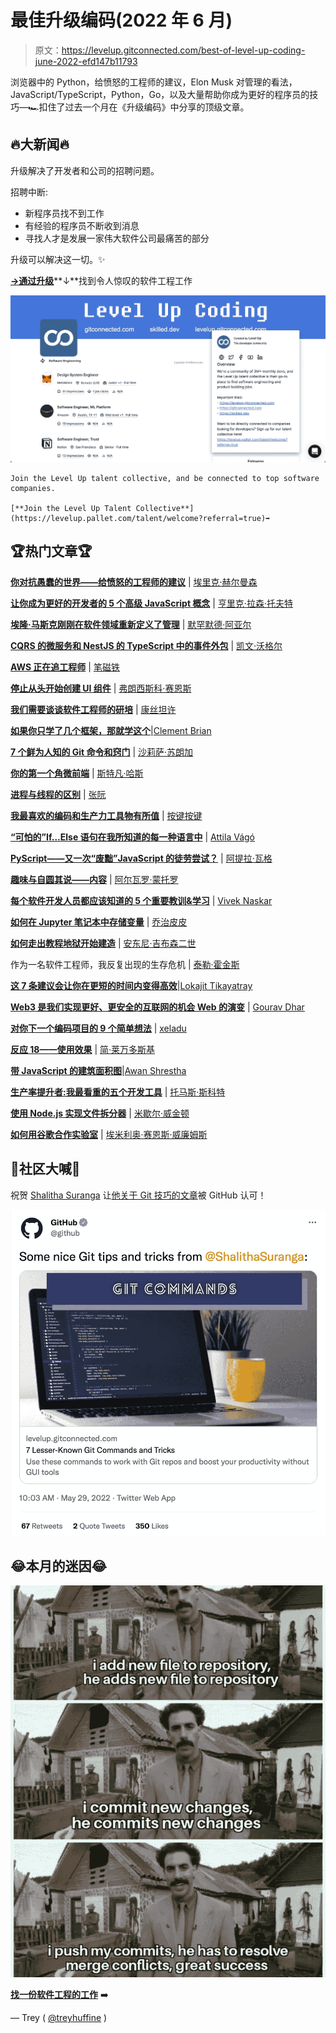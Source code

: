 # 最佳升级编码(2022 年 6 月)

> 原文：<https://levelup.gitconnected.com/best-of-level-up-coding-june-2022-efd147b11793>

浏览器中的 Python，给愤怒的工程师的建议，Elon Musk 对管理的看法，JavaScript/TypeScript，Python，Go，以及大量帮助你成为更好的程序员的技巧—🏎️扣住了过去一个月在《升级编码》中分享的顶级文章。

## 🔥大新闻🔥

升级解决了开发者和公司的招聘问题。

招聘中断:

*   新程序员找不到工作
*   有经验的程序员不断收到消息
*   寻找人才是发展一家伟大软件公司最痛苦的部分

升级可以解决这一切。✨

[**→通过升级**](https://levelup.pallet.com/talent/welcome?referral=true)**↓**️找到令人惊叹的软件工程工作

![](img/426b7d638d245a7c5a1e915b20ba8891.png)

```
Join the Level Up talent collective, and be connected to top software companies.

[**Join the Level Up Talent Collective**](https://levelup.pallet.com/talent/welcome?referral=true)➡️
```

## 🏆热门文章🏆

[**你对抗愚蠢的世界——给愤怒的工程师的建议**](/you-versus-a-world-of-stupidity-advice-for-angry-engineers-819550142477) | [埃里克·赫尔曼森](https://medium.com/u/6316ffcf917d?source=post_page-----efd147b11793--------------------------------)

[**让你成为更好的开发者的 5 个高级 JavaScript 概念**](/5-advanced-javascript-concepts-that-will-make-you-a-better-developer-5d04292107a1?sk=2ba38f3cd85fdc7b4a28bff0b1a70279) | [亨里克·拉森·托夫特](https://medium.com/u/917364f47e35?source=post_page-----efd147b11793--------------------------------)

[**埃隆·马斯克刚刚在软件领域重新定义了管理**](/elon-musk-just-redefined-management-in-sofware-164287fdd3a1?sk=0ff5b85a57ab487ed9cebc869b545725) | [默罕默德·阿亚尔](https://medium.com/u/f2f097ed2ac0?source=post_page-----efd147b11793--------------------------------)

[**CQRS 的微服务和 NestJS 的 TypeScript 中的事件外包**](/microservices-with-cqrs-in-typescript-and-nestjs-5a8af0a56c3a?sk=b1cffb1cf564ef22a536d03c66b779ad) | [凯文·沃格尔](https://medium.com/u/a96fa42a46dd?source=post_page-----efd147b11793--------------------------------)

[**AWS 正在追工程师**](/aws-is-chasing-engineers-afedbe05a0de?sk=5e7b0a15ed8e2722e97641c8dfa2ef75) | [笔磁铁](https://medium.com/u/739ee1624074?source=post_page-----efd147b11793--------------------------------)

[**停止从头开始创建 UI 组件**](/stop-creating-ui-components-from-scratch-927764ff6e03?sk=622534dbba5347486a38f52451879047) | [弗朗西斯科·赛恩斯](https://medium.com/u/f5d1e3fae5de?source=post_page-----efd147b11793--------------------------------)

[**我们需要谈谈软件工程师的研培**](/we-need-to-talk-about-the-software-engineer-grind-culture-801f3c3613aa?sk=268bda82f4c25db9af6db1c182ce2f3d) | [康丝坦许](https://medium.com/u/da22a575b82a?source=post_page-----efd147b11793--------------------------------)

[**如果你只学了几个框架，那就学这个**](/if-you-only-learn-a-few-frameworks-learn-this-472bb4d7bae8?sk=a94aa41472edf64d7d4b3b59275ccdcb)|[Clement Brian](https://medium.com/u/3cf9436aa33b?source=post_page-----efd147b11793--------------------------------)

[**7 个鲜为人知的 Git 命令和窍门**](/7-lesser-known-git-commands-and-tricks-9915e9caeb70?sk=6928fa43edeec5860f91b5c2ed6fd597) | [沙莉萨·苏朗加](https://medium.com/u/ce00b3e87ebf?source=post_page-----efd147b11793--------------------------------)

[**你的第一个角微前端**](/your-first-angular-microfrontend-58950768a465) | [斯特凡·哈斯](https://medium.com/u/63bb7f62ed7a?source=post_page-----efd147b11793--------------------------------)

[**进程与线程的区别**](/difference-between-process-and-thread-479986d15bb6?sk=b79c0658d7789bd94a68baa1e6788e64) | [张阮](https://medium.com/u/bd97a06e7d6c?source=post_page-----efd147b11793--------------------------------)

[**我最喜欢的编码和生产力工具物有所值**](/my-favorite-coding-and-productivity-tools-well-worth-their-sticker-price-ec34dd79f6bf?sk=f25f3631c5d189bc21a219ed573f65aa) | [按键按键](https://medium.com/u/179527732133?source=post_page-----efd147b11793--------------------------------)

[**“可怕的”If…Else 语句在我所知道的每一种语言中**](/the-dreaded-if-else-statement-in-every-language-i-know-7136dffa4e96?sk=8a1a349581e10731e7fc0fe0b2f246dd) | [Attila Vágó](https://medium.com/u/2053aaf853f5?source=post_page-----efd147b11793--------------------------------)

[**PyScript——又一次“废黜”JavaScript 的徒劳尝试？**](/pyscript-another-futile-attempt-to-dethrone-javascript-9c70bdcc1dfd?sk=8dfd4ea6605a4f2dad5b6abefbb1942f) | [阿提拉·瓦格](https://medium.com/u/2053aaf853f5?source=post_page-----efd147b11793--------------------------------)

[**趣味与自圆其说——内容**](/fun-with-justify-content-ef1399f9c68f?sk=1bacf829dd6432c42cacff209d6ce247) | [阿尔瓦罗·蒙托罗](https://medium.com/u/7be7589ec275?source=post_page-----efd147b11793--------------------------------)

[**每个软件开发人员都应该知道的 5 个重要教训&学习**](/5-important-lessons-that-every-software-developer-should-know-learn-7e63b71a7984?sk=2111173d0566d45b59a7f948cf780b36) | [Vivek Naskar](https://medium.com/u/873738f2db55?source=post_page-----efd147b11793--------------------------------)

[**如何在 Jupyter 笔记本中存储变量**](/how-to-store-variables-in-jupyter-notebook-fea8aa60a9b?sk=a291d05999aa6019309a703b6ee56611) | [乔治皮皮](https://medium.com/u/e57dfcb92bb0?source=post_page-----efd147b11793--------------------------------)

[**如何走出教程地狱开始建造**](/how-to-get-out-of-tutorial-hell-and-start-building-46eccc687cd3?sk=52a70f5214f1d31dbfba9b265dd44634) | [安东尼·吉布森二世](https://medium.com/u/63e41803f72a?source=post_page-----efd147b11793--------------------------------)

作为一名软件工程师，我反复出现的生存危机 | [泰勒·霍金斯](https://medium.com/u/5a27f1e0e31b?source=post_page-----efd147b11793--------------------------------)

[**这 7 条建议会让你在更短的时间内变得高效**](/these-7-tips-will-make-you-highly-productive-in-less-time-a28e1c1e840c?sk=4c9440dea7eacdee6bd53cbadefb37a9)|[Lokajit Tikayatray](https://medium.com/u/b2092d476f15?source=post_page-----efd147b11793--------------------------------)

[**Web3 是我们实现更好、更安全的互联网的机会 Web 的演变**](/web3-is-our-opportunity-for-a-better-and-safer-internet-evolution-of-web-f9b4643552df) | [Gourav Dhar](https://medium.com/u/9d33adb84c2a?source=post_page-----efd147b11793--------------------------------)

[**对你下一个编码项目的 9 个简单想法**](/9-simple-ideas-for-your-next-coding-project-9fb081e6dff9?sk=9538422279041aee5b572a50f3669b35) | [xeladu](https://medium.com/u/ae1e6291afc3?source=post_page-----efd147b11793--------------------------------)

[**反应 18——使用效果**](/react-18-the-trickiness-of-useeffect-fadfa65fa4b4) | [简·莱万多斯基](https://medium.com/u/ceb317e2790e?source=post_page-----efd147b11793--------------------------------)

[**带 JavaScript 的建筑面积图**](/building-area-charts-with-javascript-580891398e0)|[Awan Shrestha](https://medium.com/u/bea24584243b?source=post_page-----efd147b11793--------------------------------)

[**生产率提升者:我最看重的五个开发工具**](/productivity-boosters-my-top-five-developer-tools-worth-the-money-86e21c42a9d2) | [托马斯·斯科特](https://medium.com/u/74cd5cae645a?source=post_page-----efd147b11793--------------------------------)

[**使用 Node.js 实现文件拆分器**](/implementation-of-a-file-splitter-using-node-js-c9373c5dd9af?sk=9505d4f8d7192c638a4502515d2bb2dd) | [米歇尔·威金顿](https://medium.com/u/ceca43d94dca?source=post_page-----efd147b11793--------------------------------)

[**如何用谷歌合作实验室**](/how-to-code-and-graph-101-in-google-colaboratory-with-pictures-cdfb724a5f8b?sk=f153082c3ab83b82e54fa9e4d97ed42f) | [埃米利奥·赛恩斯·威廉姆斯](https://medium.com/u/798e6d281b9d?source=post_page-----efd147b11793--------------------------------)

## **📣社区大喊📣**

祝贺 [Shalitha Suranga](https://medium.com/u/ce00b3e87ebf?source=post_page-----efd147b11793--------------------------------) 让[他关于 Git 技巧的文章](/7-lesser-known-git-commands-and-tricks-9915e9caeb70?sk=6928fa43edeec5860f91b5c2ed6fd597)被 GitHub 认可！

![](img/7c74474c6ed26475106dec253c2c5da9.png)

## 😂本月的迷因😂

![](img/63a663ad526ec2988efe679e48ea4da7.png)

[**找一份软件工程的工作**](https://levelup.pallet.com/talent/welcome?referral=true) ➡️

— Trey ( [@treyhuffine](https://twitter.com/treyhuffine) )